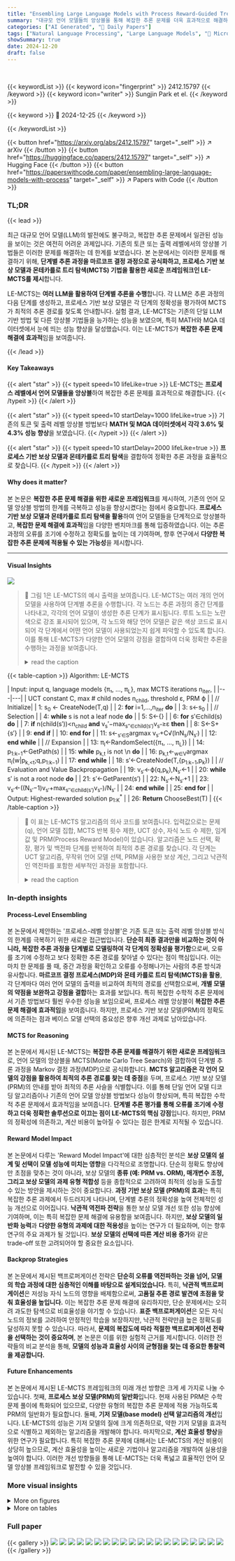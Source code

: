 ```yaml
---
title: "Ensembling Large Language Models with Process Reward-Guided Tree Search for Better Complex Reasoning"
summary: "대규모 언어 모델들의 앙상블을 통해 복잡한 추론 문제를 더욱 효과적으로 해결하는 새로운 프레임워크, LE-MCTS를 제안합니다!"
categories: ["AI Generated", "🤗 Daily Papers"]
tags: ["Natural Language Processing", "Large Language Models", "🏢 Microsoft Research",]
showSummary: true
date: 2024-12-20
draft: false
---
```


<br>

{{< keywordList >}}
{{< keyword icon="fingerprint" >}} 2412.15797 {{< /keyword >}}
{{< keyword icon="writer" >}} Sungjin Park et el. {{< /keyword >}}
 
{{< keyword >}} 🤗 2024-12-25 {{< /keyword >}}
 
{{< /keywordList >}}

{{< button href="https://arxiv.org/abs/2412.15797" target="_self" >}}
↗ arXiv
{{< /button >}}
{{< button href="https://huggingface.co/papers/2412.15797" target="_self" >}}
↗ Hugging Face
{{< /button >}}
{{< button href="https://paperswithcode.com/paper/ensembling-large-language-models-with-process" target="_self" >}}
↗ Papers with Code
{{< /button >}}




### TL;DR


{{< lead >}}

최근 대규모 언어 모델(LLM)의 발전에도 불구하고, 복잡한 추론 문제에서 일관된 성능을 보이는 것은 여전히 어려운 과제입니다. 기존의 토큰 또는 출력 레벨에서의 앙상블 기법들은 이러한 문제를 해결하는 데 한계를 보였습니다.  본 논문에서는 이러한 문제를 해결하기 위해, **단계별 추론 과정을 마르코프 결정 과정으로 공식화하고, 프로세스 기반 보상 모델과 몬테카를로 트리 탐색(MCTS) 기법을 활용한 새로운 프레임워크인 LE-MCTS를 제시**합니다.



LE-MCTS는 **여러 LLM을 활용하여 단계별 추론을 수행**합니다. 각 LLM은 추론 과정의 다음 단계를 생성하고, 프로세스 기반 보상 모델은 각 단계의 정확성을 평가하여 MCTS가 최적의 추론 경로를 찾도록 안내합니다.  실험 결과, LE-MCTS는 기존의 단일 LLM 기반 방법 및 다른 앙상블 기법들을 능가하는 성능을 보였으며, 특히 MATH와 MQA 데이터셋에서 눈에 띄는 성능 향상을 달성했습니다. 이는 LE-MCTS가 **복잡한 추론 문제 해결에 효과적**임을 보여줍니다.

{{< /lead >}}


#### Key Takeaways

{{< alert "star" >}}
{{< typeit speed=10 lifeLike=true >}} LE-MCTS는 **프로세스 레벨에서 언어 모델들을 앙상블**하여 복잡한 추론 문제를 효과적으로 해결합니다. {{< /typeit >}}
{{< /alert >}}

{{< alert "star" >}}
{{< typeit speed=10 startDelay=1000 lifeLike=true >}} 기존의 토큰 및 출력 레벨 앙상블 방법보다 **MATH 및 MQA 데이터셋에서 각각 3.6% 및 4.3% 성능 향상**을 보였습니다. {{< /typeit >}}
{{< /alert >}}

{{< alert "star" >}}
{{< typeit speed=10 startDelay=2000 lifeLike=true >}} **프로세스 기반 보상 모델과 몬테카를로 트리 탐색**을 결합하여 정확한 추론 과정을 효율적으로 찾습니다. {{< /typeit >}}
{{< /alert >}}

#### Why does it matter?
본 논문은 **복잡한 추론 문제 해결을 위한 새로운 프레임워크**를 제시하여, 기존의 언어 모델 앙상블 방법의 한계를 극복하고 성능을 향상시켰다는 점에서 중요합니다. **프로세스 기반 보상 모델과 몬테카를로 트리 탐색을 활용**하여 언어 모델들을 단계적으로 앙상블하고, **복잡한 문제 해결에 효과적**임을 다양한 벤치마크를 통해 입증하였습니다. 이는 추론 과정의 오류를 조기에 수정하고 정확도를 높이는 데 기여하며, 향후 연구에서 **다양한 복잡한 추론 문제에 적용될 수 있는 가능성**을 제시합니다.

------
#### Visual Insights



![](https://arxiv.org/html/2412.15797/extracted/6085249/figure/01example.png)

> 🔼 그림 1은 LE-MCTS의 예시 출력을 보여줍니다. LE-MCTS는 여러 개의 언어 모델을 사용하여 단계별 추론을 수행합니다.  각 노드는 추론 과정의 중간 단계를 나타내고, 각각의 언어 모델이 생성한 추론 단계가 표시됩니다. 루트 노드는 노란색으로 강조 표시되어 있으며, 각 노드와 해당 언어 모델은 같은 색상 코드로 표시되어 각 단계에서 어떤 언어 모델이 사용되었는지 쉽게 파악할 수 있도록 합니다.  이를 통해 LE-MCTS가 다양한 언어 모델의 강점을 결합하여 더욱 정확한 추론을 수행하는 과정을 보여줍니다.
> <details>
> <summary>read the caption</summary>
> Figure 1: Example output of LE-MCTS. The reasoning steps in the LE-MCTS output can be generated by different LLMs. We highlight the root node in yellow and apply the same color coding to the corresponding nodes and the language model.
> </details>





{{< table-caption >}}
Algorithm: LE-MCTS

| Input: input q, language models {π₁, …, π<sub>L</sub>}, max MCTS iterations n<sub>iter</sub>, | 
|---|---| 
| UCT constant C, max # child nodes n<sub>child</sub>, threshold ε, PRM ϕ | 
| // Initialize| 
| 1: s<sub>0</sub> ← CreateNode(T,q) | 
| 2: **for** i=1,...,n<sub>iter</sub> **do** | 
| 3:  s←s<sub>0</sub> | 
| // Selection | 
| 4: **while** s is not a leaf node **do** | 
| 5:  S←{} | 
| 6: **for** s′∈child(s) **do** | 
| 7:  **if** n(child(s′))&lt;n<sub>child</sub> **and** v<sub>s</sub>′−max<sub>s′′∈child(s′)</sub>v<sub>s′′</sub>≥ε **then** | 
| 8:  S←S+{s′} | 
| 9: **end if** | 
| 10: **end for** | 
| 11: s←<sub>s′∈S</sub>argmax v<sub>s′</sub>+C√(lnN<sub>s</sub>/N<sub>s′</sub>) | 
| 12: **end while** | 
| // Expansion | 
| 13: π<sub>l</sub>←RandomSelect({π₁, ..., π<sub>L</sub>}) | 
| 14: p<sub>1:k−1</sub>←GetPath(s) | 
| 15: **while** p<sub>k,t</sub> is not \n **do** | 
| 16: p<sub>k,t</sub>←<sub>w∈V</sub>argmax π<sub>l</sub>(w|p<sub>k,&lt;t</sub>;q,p<sub>1:k−1</sub>) | 
| 17: **end while** | 
| 18: s′←CreateNode(T,{p<sub>1:k−1</sub>,p<sub>k</sub>}) | 
| // Evaluation and Value Backpropagation | 
| 19: v<sub>s′</sub>←ϕ(q,p<sub>k</sub>),N<sub>s′</sub>←1 | 
| 20: **while** s′ is not a root node **do** | 
| 21: s′←GetParent(s′) | 
| 22: N<sub>s′</sub>←N<sub>s′</sub>+1 | 
| 23: v<sub>s′</sub>←((N<sub>s′</sub>−1)v<sub>s′</sub>+max<sub>s′′∈child(s′)</sub>v<sub>s′′</sub>)/N<sub>s′</sub> | 
| 24: **end while** | 
| 25: **end for** | 
| Output: Highest-rewarded solution p<sub>1:K</sub><sup>*</sup> | 
| 26: **Return** ChooseBest(T) | {{< /table-caption >}}

> 🔼 이 표는 LE-MCTS 알고리즘의 의사 코드를 보여줍니다. 입력값으로는 문제(q), 언어 모델 집합, MCTS 반복 횟수 제한, UCT 상수, 자식 노드 수 제한, 임계값 및 PRM(Process Reward Model)이 있습니다.  알고리즘은 노드 선택, 확장, 평가 및 백전파 단계를 반복하여 최적의 추론 경로를 찾습니다. 각 단계는 UCT 알고리즘, 무작위 언어 모델 선택, PRM을 사용한 보상 계산, 그리고 낙관적인 역전파를 포함한 세부적인 과정을 포함합니다.
> <details>
> <summary>read the caption</summary>
> Table 1: Pseudocode for LE-MCTS.
> </details>





### In-depth insights


#### Process-Level Ensembling
본 논문에서 제안하는 '프로세스-레벨 앙상블'은 기존 토큰 또는 출력 레벨 앙상블 방식의 한계를 극복하기 위한 새로운 접근법입니다. **단순히 최종 결과만을 비교하는 것이 아니라, 복잡한 추론 과정을 단계별로 모델링하여 각 단계의 정확성을 평가함**으로써, 오류를 조기에 수정하고 보다 정확한 추론 경로를 찾아낼 수 있다는 점이 핵심입니다. 이는 마치 한 문제를 풀 때, 중간 과정을 확인하고 오류를 수정해나가는 사람의 추론 방식과 유사합니다.  **마르코프 결정 프로세스(MDP)와 몬테 카를로 트리 탐색(MCTS)을 활용**, 각 단계마다 여러 언어 모델의 출력을 비교하여 최적의 경로를 선택함으로써, **개별 모델의 약점을 보완하고 강점을 결합**하는 효과를 보입니다.  특히 복잡한 수학적 추론 문제에서 기존 방법보다 훨씬 우수한 성능을 보임으로써, 프로세스 레벨 앙상블이 **복잡한 추론 문제 해결에 효과적임**을 보여줍니다.  하지만, 프로세스 기반 보상 모델(PRM)의 정확도에 의존하는 점과 베이스 모델 선택의 중요성은 향후 개선 과제로 남아있습니다.

#### MCTS for Reasoning
본 논문에서 제시된 LE-MCTS는 **복잡한 추론 문제를 해결하기 위한 새로운 프레임워크**로, 언어 모델의 앙상블을 MCTS(Monte Carlo Tree Search)와 결합하여 단계별 추론 과정을 Markov 결정 과정(MDP)으로 공식화합니다.  **MCTS 알고리즘은 각 언어 모델의 강점을 활용하여 최적의 추론 경로를 찾는 데 중점**을 두며, 프로세스 기반 보상 모델(PRM)의 안내를 받아 최적의 추론 사슬을 식별합니다. 이를 통해 단일 언어 모델 디코딩 알고리즘이나 기존의 언어 모델 앙상블 방법보다 성능이 향상되며, 특히 복잡한 수학적 추론 문제에서 효과적임을 보여줍니다.  **단계별 추론 평가를 통해 오류를 조기에 수정하고 더욱 정확한 솔루션으로 이끄는 점이 LE-MCTS의 핵심 강점**입니다.  하지만, PRM의 정확성에 의존하고, 계산 비용이 높아질 수 있다는 점은 한계로 지적될 수 있습니다.

#### Reward Model Impact
본 논문에서 다루는 'Reward Model Impact'에 대한 심층적인 분석은 **보상 모델의 설계 및 선택이 모델 성능에 미치는 영향**을 다각적으로 조명합니다.  단순히 정확도 향상에만 초점을 맞추는 것이 아니라, 보상 모델의 **종류 (예: PRM vs. ORM), 매개변수 조정, 그리고 보상 모델의 과제 유형 적합성** 등을 종합적으로 고려하여 최적의 성능을 도출할 수 있는 방안을 제시하는 것이 중요합니다.  **과정 기반 보상 모델 (PRM)의 효과**는 특히 복잡한 추론 과제에서 두드러지게 나타나며, 단계별 추론의 정확성을 높여 전체적인 성능 개선으로 이어집니다.  **낙관적 역전파 전략**을 통한 보상 모델 개선 또한 성능 향상에 기여하며, 이는 특히 복잡한 문제 해결에 유용함을 보여줍니다.  하지만, **보상 모델의 일반화 능력**과 **다양한 유형의 과제에 대한 적용성**을 높이는 연구가 더 필요하며, 이는 향후 연구의 주요 과제가 될 것입니다.  **보상 모델의 선택에 따른 계산 비용 증가**와 같은 trade-off 또한 고려되어야 할 중요한 요소입니다.

#### Backprop Strategies
본 논문에서 제시된 백프로퍼게이션 전략은 **단순히 오류를 역전파하는 것을 넘어,  모델의 학습 과정에 대한 심층적인 이해를 바탕으로 설계되었습니다.**  특히, **낙관적 백프로퍼게이션**은 저성능 자식 노드의 영향을 배제함으로써, **고품질 추론 경로 발견에 초점을 맞춰 효율성을 높입니다.**  이는 복잡한 추론 문제 해결에 유리하지만, 단순 문제에서는 오히려 과도한 탐색으로 비효율성을 야기할 수 있습니다.  **표준 백프로퍼게이션**은 모든 자식 노드의 정보를 고려하여 안정적인 학습을 보장하지만, 낙관적 전략만큼 높은 정확도를 달성하지 못할 수 있습니다.  따라서, **문제의 복잡도에 따라 적절한 백프로퍼게이션 전략을 선택하는 것이 중요하며**,  본 논문은 이를 위한 실험적 근거를 제시합니다.  이러한 전략들의 비교 분석을 통해, **모델의 성능과 효율성 사이의 균형점을 찾는 데 중요한 통찰력을 제공합니다.**

#### Future Enhancements
본 논문에서 제시된 LE-MCTS 프레임워크의 미래 개선 방향은 크게 세 가지로 나눌 수 있습니다. 첫째, **프로세스 보상 모델(PRM)의 일반화**입니다. 현재 사용된 PRM은 수학 문제 풀이에 특화되어 있으므로, 다양한 유형의 복잡한 추론 문제에 적용 가능하도록 PRM의 일반화가 필요합니다. 둘째, **기저 모델(base model) 선택 알고리즘의 개선**입니다.  LE-MCTS의 성능은 기저 모델의 질에 크게 의존하므로, 약한 기저 모델을 효과적으로 식별하고 제외하는 알고리즘을 개발해야 합니다. 마지막으로, **계산 효율성 향상**을 위한 연구가 필요합니다. 특히 복잡한 추론 문제에 대해서는 LE-MCTS의 계산 비용이 상당히 높으므로, 계산 효율성을 높이는 새로운 기법이나 알고리즘을 개발하여 실용성을 높여야 합니다.  이러한 개선 방향들을 통해 LE-MCTS는 더욱 폭넓고 효율적인 언어 모델 앙상블 프레임워크로 발전할 수 있을 것입니다.


### More visual insights

<details>
<summary>More on figures
</summary>


![](https://arxiv.org/html/2412.15797/extracted/6085249/figure/02architecture.png)

> 🔼 그림 2는 LE-MCTS의 단일 반복 과정을 보여줍니다. 세 개의 대규모 언어 모델(LLM) 앙상블을 예시로 사용하여,  루트 노드에서 시작하여 각 노드에서 자식 노드를 선택하고, 확장하고, 평가하며, 값을 역전파하는 과정을 시각적으로 나타냅니다.  트리의 탐색은 최대 반복 횟수(niter)에 도달하거나, 트리에 더 이상 확장할 수 있는 노드가 없을 때까지 반복됩니다. 각 단계(선택, 확장, 평가, 역전파)는 색상 코드로 구분되어 이해도를 높였습니다.
> <details>
> <summary>read the caption</summary>
> Figure 2:  Single iteration of LE-MCTS. This example illustrates an ensemble of three LLMs. The iteration is repeated until the maximum number of iterations, ni⁢t⁢e⁢rsubscript𝑛𝑖𝑡𝑒𝑟n_{iter}italic_n start_POSTSUBSCRIPT italic_i italic_t italic_e italic_r end_POSTSUBSCRIPT, is reached or no further nodes in the tree can be expanded.
> </details>



![](https://arxiv.org/html/2412.15797/extracted/6085249/figure/03ablation.png)

> 🔼 그림 3은 LE-MCTS 알고리즘에서 사용되는 두 가지 다른 값 역전파 전략(표준 및 낙관적)의 성능을 비교 분석한 결과를 보여줍니다. 각 전략에 따른 다섯 가지 수학 추론 벤치마크(GSM8K, MATH, SVAMP, ASDiv, MQA)에 대한 정확도를 비교하여, 낙관적 역전파 전략이 모든 데이터셋에서 일관되게 성능 향상을 가져온다는 것을 보여줍니다. 이는 낙관적 역전파 전략이 트리 내에서 높은 값을 가진 노드에 집중함으로써 효율적인 탐색을 가능하게 하기 때문입니다.
> <details>
> <summary>read the caption</summary>
> Figure 3: Ablation study on value backpropagation strategies.
> </details>



![](https://arxiv.org/html/2412.15797/extracted/6085249/figure/c0prgbaselines.png)

> 🔼 그림 4는 N=3, 빔 크기가 1일 때 프로세스 보상 기반 디코딩 알고리즘을 보여줍니다.  세 개의 언어 모델(LLM1, LLM2, LLM3)이 각각 독립적으로 추론 단계를 생성하고, 생성된 각 단계는 프로세스 보상 모델(PRM)에 의해 평가됩니다.  각 모델은 최고 보상을 가진 단계를 선택하고, 그 단계에 따라 다음 단계를 생성하는 과정을 반복합니다.  Best-of-N (BoN)과 Beam Search(BS) 알고리즘은 단일 LLM에 대한 보상 기반 디코딩 방식을 보여주는 반면, Best-of-Ensemble (BoE)과 Ensemble Beam Search (EBS)는 다수의 LLM을 사용하여 보다 광범위한 검색 공간을 활용하는 방식을 보여줍니다.
> <details>
> <summary>read the caption</summary>
> Figure 4: An illustration of process reward-guided decoding algorithms with N=3𝑁3N=3italic_N = 3 and a beam size of 1.
> </details>



![](https://arxiv.org/html/2412.15797/extracted/6085249/figure/a0syn_gsm8k.png)

> 🔼 그림 5는 GSM8K 데이터셋과 유사한 난이도, 필요한 기술 및 스타일을 가진 16개의 합성 수학 문제 생성을 위한 프롬프트를 보여줍니다.  프롬프트는 각 문제에 대한 단계별 솔루션과 최종 답변을 생성하도록 지시합니다. 이를 통해 본 논문에서 제안하는 LE-MCTS 모델의 성능을 평가하기 위한 합성 데이터셋을 생성하는 과정을 보여줍니다.  합성 문제들은 GSM8K와 같은 유형의 문제를 다루도록 설계되었으며, 모델의 일반화 능력을 평가하는 데 사용됩니다.
> <details>
> <summary>read the caption</summary>
> Figure 5: A prompt for generating 16 synthetic examples analogous to those in GSM8K.
> </details>



![](https://arxiv.org/html/2412.15797/extracted/6085249/figure/a1syn_math500.png)

> 🔼 이 그림은 논문의 MATH 데이터셋과 유사한 16개의 합성 수학 문제 생성을 위한 프롬프트를 보여줍니다.  프롬프트는 문제의 난이도, 필요한 기술, 스타일 등이 MATH 데이터셋과 일치하도록 16개의 새로운 문제를 생성하도록 지시합니다.  각 생성된 문제에 대해 단계별 솔루션과 최종 답변을 제공하고, 문제의 주제와 난이도 레벨을 지정하도록 요구합니다.  이는 모델이 실제 MATH 데이터셋 문제와 유사한 문제를 생성하고 해결할 수 있는지 평가하기 위한 것입니다.  즉,  MATH 데이터셋과 유사한 문제를 생성하는 방법을 보여주는 예시 프롬프트입니다.
> <details>
> <summary>read the caption</summary>
> Figure 6: A prompt for generating 16 synthetic examples analogous to those in MATH.
> </details>



![](https://arxiv.org/html/2412.15797/extracted/6085249/figure/a2syn_svamp.png)

> 🔼 그림 7은 논문의 SVAMP 데이터셋과 유사한 난이도, 요구되는 기술, 스타일을 가진 16개의 합성 수학 문제 생성을 위한 프롬프트를 보여줍니다.  프롬프트는 각 생성된 문제에 대한 단계별 솔루션과 최종 답변을 생성하고,  'Answer', 'Question', 'Equation', 'Body', 'Type', 'ID', 'idx' 필드를 포함하는 특정 형식으로 출력하도록 지시합니다. Body는 문제의 본문이고, Question은 실제 질문이며, Type은 덧셈, 뺄셈 등 문제 유형을 나타냅니다.  이 프롬프트는 모델이 SVAMP 데이터셋의 특징을 잘 반영하여 합성 문제를 생성하도록 유도합니다.
> <details>
> <summary>read the caption</summary>
> Figure 7: A prompt for generating 16 synthetic examples analogous to those in SVAMP.
> </details>



![](https://arxiv.org/html/2412.15797/extracted/6085249/figure/a3syn_asdiv.png)

> 🔼 그림 8은 논문의 실험에서 사용된 ASDiv 데이터셋과 유사한 난이도, 요구되는 기술, 스타일을 가진 합성 수학 문제 16개를 생성하기 위한 프롬프트를 보여줍니다.  프롬프트는 모델이 각 문제에 대한 단계별 풀이와 최종 답변을 생성하고, 문제 유형, 난이도 등의 추가 정보를 포함한 특정 형식으로 출력하도록 지시합니다. 이는 ASDiv 데이터셋의 특징을 반영하여 모델의 일반화 성능을 평가하기 위한 것입니다.  ASDiv 데이터셋과 유사한 문제들을 생성하는 과정을 보여줌으로써, 모델이 실제 데이터셋과 비슷한 유형의 문제에 대해 얼마나 잘 일반화하는지 확인하는 데 도움이 됩니다.
> <details>
> <summary>read the caption</summary>
> Figure 8: A prompt for generating 16 synthetic examples analogous to those in ASDiv.
> </details>



![](https://arxiv.org/html/2412.15797/extracted/6085249/figure/a4syn_mathqa.png)

> 🔼 그림 9는 논문의 실험을 위해 MQA 데이터셋과 유사한 16개의 합성 수학 문제 생성을 위한 프롬프트를 보여줍니다.  프롬프트는 MQA 데이터셋의 문제 유형, 난이도, 그리고 스타일을 반영하여 합성 문제를 생성하도록 지시하고 있습니다.  생성된 합성 문제들은  LE-MCTS 모델의 성능 평가에 사용됩니다.  즉, MQA 데이터셋과 유사한 특징을 가진 새로운 데이터를 생성하여 모델의 일반화 능력을 평가하는 데 활용하기 위함입니다.
> <details>
> <summary>read the caption</summary>
> Figure 9: A prompt for generating 16 synthetic examples analogous to those in MQA.
> </details>



![](https://arxiv.org/html/2412.15797/extracted/6085249/figure/b0gsm8k_r_dist.png)

> 🔼 그림 10은 GSM8K 데이터셋에서 각 문제에 대한 leaf 노드의 평균 보상 분포를 나타냅니다.  두 가지 다른 역전파 전략 (표준 및 낙관적)에 따른 분포를 비교하여 보여줍니다.  x축은 평균 보상 값을 나타내고, y축은 각 보상 값에 해당하는 leaf 노드의 비율을 나타냅니다. 이를 통해 각 역전파 방법이 leaf 노드의 보상 분포에 미치는 영향을 시각적으로 확인할 수 있습니다.  낙관적 역전파가 더 높은 보상을 가진 leaf 노드의 비율을 높이는 경향을 보여줍니다.
> <details>
> <summary>read the caption</summary>
> Figure 10: The distribution of the average reward for leaf nodes per example in GSM8K.
> </details>



![](https://arxiv.org/html/2412.15797/extracted/6085249/figure/b1math_r_dist.png)

> 🔼 그림 11은 MATH 데이터셋에서 각 문제에 대한 리프 노드의 평균 보상 분포를 보여줍니다.  두 가지 다른 백프로퍼게이션 전략(표준 및 낙관적)에 따른 분포를 비교하여 보여줍니다.  x축은 평균 보상을 나타내고, y축은 각 보상 값에 해당하는 리프 노드의 비율을 나타냅니다.  이 그림을 통해 낙관적 백프로퍼게이션이 표준 백프로퍼게이션보다 더 높은 평균 보상을 가진 리프 노드를 생성하는 것을 확인할 수 있습니다. 이는 낙관적 백프로퍼게이션 전략이 더 정확한 추론 경로를 찾는 데 효과적임을 시사합니다.
> <details>
> <summary>read the caption</summary>
> Figure 11: The distribution of the average reward for leaf nodes per example in MATH.
> </details>



![](https://arxiv.org/html/2412.15797/extracted/6085249/figure/b2svamp_r_dist.png)

> 🔼 그림 12는 SVAMP 데이터셋에서 각 문제에 대한 리프 노드의 평균 보상 분포를 보여줍니다.  두 가지 다른 역전파 전략(표준 및 낙관적)에 따른 결과를 비교하여 보여줍니다.  x축은 평균 보상을, y축은 밀도를 나타내며, 두 전략의 분포 차이를 통해 낙관적 역전파가 보상이 높은 경로를 효과적으로 찾는 데 도움이 됨을 시각적으로 보여줍니다.  즉, 더 나은 성능을 위해서는 보상이 높은 리프 노드를 발견하는 것이 중요하며, 낙관적 역전파 전략을 통해 이를 달성할 수 있습니다.
> <details>
> <summary>read the caption</summary>
> Figure 12: The distribution of the average reward for leaf nodes per example in SVAMP.
> </details>



![](https://arxiv.org/html/2412.15797/extracted/6085249/figure/b3asdiv_r_dist.png)

> 🔼 그림 13은 ASDiv 데이터셋의 각 문제에 대한 리프 노드의 평균 보상 분포를 보여줍니다.  두 가지 다른 역전파 전략(표준 및 낙관적)에 따른 분포를 비교하여, 낙관적 역전파가 더 높은 평균 보상을 가진 리프 노드를 발견하는 데 효과적임을 보여줍니다.  x축은 평균 보상을, y축은 밀도를 나타냅니다.  각 곡선은 특정 역전파 전략 하에서 리프 노드의 평균 보상 분포를 나타내며, 수직선은 각 분포의 평균을 나타냅니다.
> <details>
> <summary>read the caption</summary>
> Figure 13: The distribution of the average reward for leaf nodes per example in ASDiv.
> </details>



![](https://arxiv.org/html/2412.15797/extracted/6085249/figure/b4mqa_r_dist.png)

> 🔼 그림 14는 MQA 데이터셋에서 각 문제에 대한 리프 노드의 평균 보상 분포를 보여줍니다.  두 가지 다른 백프로퍼게이션 전략(표준 및 낙관적)에 따른 분포를 비교하여 보여주는 KDE 플롯이 포함되어 있습니다.  낙관적 백프로퍼게이션이 평균 보상을 높이는 경향이 있음을 보여줍니다. 이는 낙관적 백프로퍼게이션이 더 높은 보상을 가진 경로를 우선적으로 탐색하기 때문입니다.
> <details>
> <summary>read the caption</summary>
> Figure 14: The distribution of the average reward for leaf nodes per example in MQA.
> </details>



![](https://arxiv.org/html/2412.15797/extracted/6085249/figure/c0gsm8k_d_dist.png)

> 🔼 그림 15는 GSM8K 데이터셋에 대한 LE-MCTS 알고리즘의 평균 리프 노드 깊이 분포를 보여줍니다.  x축은 리프 노드의 깊이를, y축은 각 깊이에 해당하는 리프 노드의 비율을 나타냅니다.  세 개의 곡선은 각각 UCT 상수 C 값이 0.5, 1.0, 1.414일 때의 분포를 보여줍니다.  이 그래프는 C 값이 감소함에 따라 리프 노드의 평균 깊이가 증가하는 것을 보여주는데, 이는 C 값이 작을수록 LE-MCTS가 더 깊이 있는 추론 경로를 탐색한다는 것을 의미합니다.  즉, 문제의 복잡성이 높아질수록 더 깊은 탐색이 필요하다는 것을 시각적으로 보여주는 그림입니다.
> <details>
> <summary>read the caption</summary>
> Figure 15: The distribution of the average depth of leaf nodes per example in GSM8K.
> </details>



![](https://arxiv.org/html/2412.15797/extracted/6085249/figure/c1math_oai_d_dist.png)

> 🔼 그림 16은 MATH 데이터셋의 각 문제에 대한 leaf 노드의 평균 depth 분포를 보여줍니다.  세 가지 다른 UCT 상수 C 값 (0.5, 1.0, 1.414)에 따른 분포를 비교하여, C 값이 감소함에 따라(탐험을 더 강조함에 따라) leaf 노드의 평균 depth가 증가하는 경향을 보여줍니다. 이는 LE-MCTS가 더 복잡한 문제에 대해 더 깊이 있는 추론 경로를 탐색함을 시사합니다.  각 곡선은 커널 밀도 추정(KDE)을 사용하여 생성되었으며, 괄호 안의 숫자는 평균 depth를 나타냅니다.  아래의 히스토그램은 각 depth 값에 대한 빈도를 보여줍니다.
> <details>
> <summary>read the caption</summary>
> Figure 16: The distribution of the average depth of leaf nodes per example in MATH.
> </details>



![](https://arxiv.org/html/2412.15797/extracted/6085249/figure/c2svamp_d_dist.png)

> 🔼 그림 17은 SVAMP 데이터셋에서 각 문제에 대한 리프 노드의 평균 깊이 분포를 보여줍니다.  세 가지 다른 UCT 상수 C 값(0.5, 1.0, 1.414)에 따른 분포를 비교하여 보여주는 그래프입니다.  x축은 리프 노드의 평균 깊이를 나타내고, y축은 각 깊이에 해당하는 문제의 비율을 나타냅니다.  이 그래프는 LE-MCTS 알고리즘의 탐색 과정에서 C값에 따라 탐색 깊이가 어떻게 달라지는지 보여줍니다.  C 값이 작을수록(탐색이 더 깊어질수록) 평균 깊이가 더 깊어지는 것을 확인할 수 있습니다.
> <details>
> <summary>read the caption</summary>
> Figure 17: The distribution of the average depth of leaf nodes per example in SVAMP.
> </details>



![](https://arxiv.org/html/2412.15797/extracted/6085249/figure/c3asdiv_d_dist.png)

> 🔼 그림 18은 ASDiv 데이터셋에서 각 문제에 대한 leaf node의 평균 깊이 분포를 보여줍니다.  x축은 leaf node의 평균 깊이를 나타내고, y축은 해당 깊이를 가진 leaf node의 비율을 나타냅니다. 세 개의 곡선은 각각 C 값이 0.5, 1.0, 1.414일 때의 분포를 보여줍니다. C 값은 UCT 알고리즘에서 탐험과 활용 간의 균형을 조절하는 상수입니다.  그림을 통해 C 값에 따른 leaf node의 평균 깊이 변화를 관찰할 수 있으며, 이는 LE-MCTS 알고리즘의 탐색 전략과 성능에 대한 분석에 유용한 정보를 제공합니다.
> <details>
> <summary>read the caption</summary>
> Figure 18: The distribution of the average depth of leaf nodes per example in ASDiv.
> </details>



![](https://arxiv.org/html/2412.15797/extracted/6085249/figure/c4mqa_d_dist.png)

> 🔼 그림 19는 MQA 데이터셋에서 각 문제에 대한 평균 leaf 노드의 깊이 분포를 보여줍니다.  세 개의 다른 UCT 상수 C 값 (0.5, 1.0, 1.414)에 따른 분포를 비교하여 보여주는 히스토그램과 밀도 추정 그래프가 포함되어 있습니다. 이 그래프는 C 값이 감소함에 따라 (탐험을 더 강조함에 따라) leaf 노드의 평균 깊이가 증가함을 보여줍니다. 이는 더 복잡한 추론 문제를 해결하기 위해 더 깊이 있는 추론 경로를 탐색하는 LE-MCTS의 동작을 시각적으로 보여줍니다.
> <details>
> <summary>read the caption</summary>
> Figure 19: The distribution of the average depth of leaf nodes per example in MQA.
> </details>



</details>




<details>
<summary>More on tables
</summary>


{{< table-caption >}}
| Category | Base LLM | Method | GSM8K | MATH | SVAMP | ASDiv | MQA | Average |
|---|---|---|---|---|---|---|---|---|
| Single LLM | LLaMA-3 | Greedy | 69.4 | 12.0 | 81.2 | 77.9 | 21.4 | 52.4 |
|  |  | SC | 69.3 | 11.8 | 79.5 | 76.4 | 18.9 | 51.2 |
|  |  | BS | 74.2 | 19.0 | 81.0 | 79.8 | 21.7 | 55.1 |
|  |  | BoN | 74.6 | 13.4 | 83.3 | 77.7 | 16.6 | 53.1 |
|  | Gemma-2 | Greedy | 80.9 | 40.4 | 69.2 | 65.6 | 27.9 | 56.8 |
|  |  | SC | 80.6 | 39.4 | 68.1 | 66.2 | 27.0 | 56.3 |
|  |  | BS | 81.4 | 40.8 | 67.3 | 67.2 | 28.6 | 57.1 |
|  |  | BoN | 82.7 | 41.6 | 73.2 | 69.5 | 29.1 | 59.2 |
|  | DeepSeek-Math | Greedy | 46.6 | 28.6 | 64.0 | 70.6 | 63.8 | 54.7 |
|  |  | SC | 47.1 | 27.8 | 60.2 | 68.0 | 60.9 | 52.8 |
|  |  | BS | 52.4 | 29.0 | 60.1 | 67.5 | 66.8 | 55.2 |
|  |  | BoN | 65.9 | 35.0 | 73.0 | 83.5 | 66.1 | 64.7 |
|  | Rho-Math | Greedy | 67.6 | 29.6 | 76.6 | 77.8 | 55.8 | 61.5 |
|  |  | SC | 66.9 | 28.2 | 74.2 | 77.3 | 57.5 | 60.8 |
|  |  | BS | 69.9 | 28.8 | 77.7 | 81.1 | 58.2 | 63.1 |
|  |  | BoN | 74.8 | 34.6 | 79.8 | 82.2 | 61.6 | 66.6 |
| Ensemble | Top-3 | BoE | 80.0 | 36.0 | 84.5 | 83.8 | 65.1 | 69.9 |
|  | Top-3 | EBS | 66.7 | 41.0 | 80.8 | 78.2 | 64.0 | 66.1 |
|  | All | Blender † | 51.9 | 1.4 | 71.3 | 69.0 | 21.9 | 43.1 |
|  | Top-3 | MoA † | 42.5 | 22.2 | 44.3 | 47.4 | 60.4 | 43.4 |
|  | All | EVA † | 66.3 | 26.0 | 73.8 | 81.4 | 54.6 | 60.4 |
|  | Top-3 | Ours | 84.1 (+1.4) | 45.2 (+3.6) | 84.0 (-0.5) | 84.4 (+0.6) | 71.1 (+4.3) | 73.8 (+3.9) |{{< /table-caption >}}
> 🔼 표 2는 다섯 가지 수학 추론 벤치마크의 테스트 세트에 대한 정확도를 측정한 주요 결과를 요약한 것입니다. 오른쪽 열에는 다섯 개 데이터 세트의 성능 평균을 보고합니다. 최고 성능 모델은 굵게 표시하고 두 번째로 우수한 모델은 밑줄로 표시했습니다. †는 실험을 위해 공식 코드를 재사용했음을 나타냅니다. 이 표는 다양한 언어 모델과 방법론의 성능을 비교하여 LE-MCTS의 효과를 보여줍니다.
> <details>
> <summary>read the caption</summary>
> Table 2: Summary of main results. We measure the accuracy on the test set of five math reasoning benchmarks. We also report the average of the performances on five datasets in the rightmost column. We highlight the best model in bold and the second-best model with an underline, respectively. †: we reuse the official code for experiments.
> </details>

{{< table-caption >}}
| C | GSM8K | MATH | SVAMP | ASDiv | MQA |
|---|---|---|---|---|---| 
| 0.5 | 81.7 | **45.2** | 82.7 | 84.2 | **71.1** |
| 1.0 | 83.7 | 43.6 | **84.0** | **84.4** | 69.0 |
| 1.414 | **84.1** | 44.4 | 83.8 | 84.2 | 68.6 |{{< /table-caption >}}
> 🔼 표 3은 UCT 상수 C의 영향을 보여줍니다.  UCT(Upper Confidence Bound 1 applied to Trees) 알고리즘에서 C는 탐험(exploration)과 활용(exploitation) 간의 균형을 조절하는 상수입니다.  C 값이 높으면 알고리즘은 덜 탐험하고 더 많은 보상을 받을 가능성이 높은 노드를 선택합니다. 반대로 C 값이 낮으면 알고리즘은 더 많이 탐험하고 미지의 노드를 더 많이 방문합니다. 이 표는 다양한 C 값에 따른 다섯 가지 수학 추론 벤치마크(GSM8K, MATH, SVAMP, ASDiv, MQA)에서의 정확도를 보여주어 최적의 C 값을 선택하는 데 도움을 줍니다.  다양한 문제의 복잡성에 따라 최적의 C 값이 다르게 나타남을 보여줍니다.
> <details>
> <summary>read the caption</summary>
> Table 3: Effect of the UCT constant C𝐶Citalic_C.
> </details>

{{< table-caption >}}
| n_{iter} | GSM8K | MATH | SVAMP | ASDiv | MQA |
|---|---|---|---|---|---| 
| 10 | 79.8 | 43.8 | 82.9 | 82.4 | 65.7 |
| 25 | 81.0 | 43.4 | 82.9 | 83.5 | 65.5 |
| 50 | 81.5 | 44.4 | 82.7 | 83.2 | 68.9 |
| 100 | 82.9 | 45.2 | 83.1 | 83.5 | 68.2 |
| 200 | **84.1** | **45.2** | **84.0** | **84.4** | **71.1** |{{< /table-caption >}}
> 🔼 이 표는 논문의 실험 결과 중 MCTS 반복 횟수(niter)가 성능에 미치는 영향을 보여줍니다.  다양한 niter 값(10, 25, 50, 100, 200)에 따른 다섯 가지 수학 추론 벤치마크(GSM8K, MATH, SVAMP, ASDiv, MQA)의 정확도를 비교하여, 최적의 niter 값을 찾는 과정을 보여줍니다.  표에서 알 수 있듯이 niter 값이 증가함에 따라 성능이 향상되지만, 특정 값을 넘어서면 성능 향상이 미미해지는 것을 확인할 수 있습니다.
> <details>
> <summary>read the caption</summary>
> Table 4: Effect of the maximum number of MCTS iterations ni⁢t⁢e⁢rsubscript𝑛𝑖𝑡𝑒𝑟n_{iter}italic_n start_POSTSUBSCRIPT italic_i italic_t italic_e italic_r end_POSTSUBSCRIPT.
> </details>

{{< table-caption >}}
| Method | ASDiv VRAM (↓) | ASDiv min/ex (↓) | MATH VRAM (↓) | MATH min/ex (↓) |
|---|---|---|---|---|
| BoE | 76.7 | 17.6 | 64.8 | 71.1 |
| EBS | 79.2 | 12.3 | 71.8 | 47.2 |
| Blender | 70.4 | 22.2 | 66.5 | 59.1 |
| MoA | 67.4 | 84.4 | 79.8 | 93.7 |
| EVA | 69.9 | 92.2 | 70.3 | 480.2 |
| Ours<sub>n<sub>iter</sub>=25</sub> | 76.7 | 34.6 | 64.6 | 129.1 |
| Ours<sub>n<sub>iter</sub>=200</sub> | 77.4 | 112.2 | 71.0 | 342.2 |{{< /table-caption >}}
> 🔼 표 5는 제안된 LE-MCTS 방법의 효율성을 기존 앙상블 방법들과 비교 분석한 결과를 보여줍니다.  비교 대상은 최대 VRAM 사용량과 처리량(throughput) 두 가지 지표입니다. 처리량은 예시당 평균 처리 시간(분 단위)으로 측정되며, VRAM 사용량은 추론 과정에서 관찰된 최대 값(GB 단위)으로 측정됩니다.  두 지표 모두 값이 낮을수록 효율성이 높음을 의미합니다. 즉, 더 적은 메모리와 더 빠른 처리 시간으로 동일한 성능을 달성했는지를 보여줍니다.
> <details>
> <summary>read the caption</summary>
> Table 5: Efficiency analysis. We compare the efficiency of our method with existing ensemble approaches based on peak VRAM usage and throughput. Throughput is measured as the average time per example, reported in minutes per example (min/ex). VRAM usage is quantified as the maximum value observed during inference, expressed in gigabytes (GB). For both metrics, lower values indicate higher efficiency.
> </details>

{{< table-caption >}}
| Model | GSM8K | MATH | SVAMP | ASDiv | MQA |
|---|---|---|---|---|---| 
| Rho-Math | 81.2 | 56.2 | 87.5 | 100 | 62.5 |
| LLaMA-3 | 81.2 | 31.2 | 87.5 | 100 | 25 |
| Gemma-2 | 87.5 | 81.2 | 37.5 | 100 | 37.5 |
| DeepSeek-Math | 56.2 | 43.8 | 87.5 | 87.5 | 87.5 |{{< /table-caption >}}
> 🔼 표 6은 논문에서 제시된 다섯 가지 수학 추론 데이터셋(GSM8K, MATH, SVAMP, ASDiv, MQA) 각각에 대해 16개의 합성 예시를 사용하여 언어 모델 성능을 평가한 결과를 보여줍니다.  각 데이터셋의 특징을 반영하여 생성된 합성 예시는 실제 데이터셋의 문제 유형 및 난이도를 반영하도록 설계되었습니다. 표는 각 모델(Rho-Math, LLaMA-3, Gemma-2, DeepSeek-Math)이 각 데이터셋의 합성 예시에 대해 달성한 정확도를 보여줍니다. 또한 앙상블 기법(Top-3, All, BoE, EBS, Blender, MoA, LE-MCTS)들을 적용한 결과도 함께 제시하여 단일 모델과 앙상블 기법의 성능 차이를 비교 분석하고 있습니다. 이를 통해 다양한 모델과 앙상블 전략의 효과를 수학적 추론 문제 해결 능력 측면에서 평가할 수 있습니다.
> <details>
> <summary>read the caption</summary>
> Table 6: Performance on 16 synthetic examples.
> </details>

{{< table-caption >}}
| Method | Base Model | GSM8K | MATH | SVAMP | ASDiv | MQA |
|---|---|---|---|---|---|---|
| EBS | Top-3 | 66.7 | 41.0 | 80.8 | 78.2 | 64.0 |
|  | All | 54.6 | 41.8 | 78.8 | 78.2 | 61.3 |
| BoE | Top-3 | 80.0 | 36.0 | 84.5 | 83.8 | 65.1 |
|  | All | 79.4 | 29.0 | 85.1 | 83.8 | 51.2 |
| MoA | Top-3 | 42.5 | 22.2 | 44.3 | 47.4 | 60.4 |
|  | All | 43.3 | 10.4 | 48.4 | 47.4 | 61.2 |
| Blender | Top-3 | 49.9 | 1.4 | 69.0 | 69.0 | 21.9 |
|  | All | 51.9 | 1.4 | 71.3 | 69.0 | 21.9 |
| LE-MCTS | Top-3 | 84.1 | 45.2 | 84.0 | 84.4 | 71.1 |
|  | All | 84.2 | 40.0 | 79.7 | 84.4 | 67.5 |{{< /table-caption >}}
> 🔼 표 7은 두 가지 기본 모델 구성(Top-3 및 All)을 사용한 언어 모델 앙상블 방법에 대한 전체 실험 결과를 보여줍니다. Top-3 구성은 각 데이터셋에 대해 성능이 가장 좋은 세 가지 언어 모델을 사용하고, All 구성은 모든 네 가지 기본 언어 모델을 사용합니다. 이 표는 다양한 앙상블 방법들의 GSM8K, MATH, SVAMP, ASDiv 및 MQA 데이터셋에 대한 정확도를 비교하여 각 방법의 강점과 약점을 보여줍니다.  특히, 다양한 데이터셋에 대한 평균 정확도를 통해 각 방법의 전반적인 성능을 비교할 수 있습니다.
> <details>
> <summary>read the caption</summary>
> Table 7: Full experimental results of language model ensemble approaches with two base model configurations: Top-3 and All.
> </details>

{{< table-caption >}}
| Question: Josh decides to try flipping a house. He buys a house for $80,000 and then puts in $50,000 in repairs. This increased the value of the house by 150%. How much profit did he make?| LE-MCTS, Correct answer (reward: 0.932)| LLaMA-3: Let’s break it down step by step!| Gemma-2: 1. **Calculate the total investment:** Josh spent $80,000 (house) + $50,000 (repairs) = $130,000| Gemma-2: 2. **Calculate the increase in value:** A 150% increase means the house’s value went up by 1.5 times its original price. So, the increase is $80,000 * 1.5 = $120,000| Gemma-2: 3. **Calculate the new value:** The house is now worth $80,000 (original) + $120,000 (increase) = $200,000| Rho-Math: 4. **Calculate the profit:** The profit is the difference between the new value and the total investment. So, $200,000 - $130,000 = $70,000| LLaMA-3: 5. **Answer:** Josh made a profit of $70,000.| LE-MCTS, Wrong answer (reward: 0.755)| Gemma-2: Here’s how to solve the house flipping problem:| Gemma-2: **1. Calculate the total investment:**| Gemma-2: * Josh spent $80,000 on the house + $50,000 on repairs = $130,000 total investment.| LLaMA-3: **2. Calculate the increased value of the house:**| Rho-Math: * 150% of $130,000 = 1.5 * 130,000 = 195,000. So the house is now worth 195,000.| Gemma-2: **3. Calculate the profit:**| Gemma-2: * The house is now worth $195,000 - $130,000 (investment) = $65,000 profit.| LLaMA-3: The answer is $65,000.| BoE, Wrong answer (reward: highest among candidates)| The original value of the house was $80,000. He put in an additional $50,000 in repairs. This increased the value of the house by 150%. So the new value of the house is $80,000 + 150% of $80,000 + $50,000. This is $80,000 + 1.5 * $80,000 + $50,000. This is $80,000 + $120,000 + $50,000. This is $250,000. So he made a profit of $250,000 - $130,000 = $120,000.{{< /table-caption >}}
> 🔼 표 8은 GSM8K 데이터셋의 한 예시 문제에 대해 LE-MCTS와 BoE 모델이 생성한 답변을 보여줍니다.  LE-MCTS는 여러가지 언어 모델을 사용하여 단계별 추론을 수행하고, 보상 모델의 안내를 받아 가장 정확한 추론 경로를 찾습니다.  반면 BoE는 여러 모델의 출력 중 가장 높은 보상을 받은 하나의 출력을 선택합니다. 표에서는 LE-MCTS가 정답을 생성한 과정과 중간에 오류를 낸 과정을 보여주고, BoE가 잘못된 답을 생성한 과정을 비교하여 LE-MCTS의 강점을 보여줍니다. 빨간색으로 표시된 부분은 각 모델이 처음으로 오류를 범한 부분입니다.
> <details>
> <summary>read the caption</summary>
> Table 8: An example of the outputs generated by LE-MCTS and BoE to solve a test case in GSM8K. We highlight the first error made by the model in red.
> </details>

</details>




### Full paper

{{< gallery >}}
<img src="paper_images/1.png" class="grid-w50 md:grid-w33 xl:grid-w25" />
<img src="paper_images/2.png" class="grid-w50 md:grid-w33 xl:grid-w25" />
<img src="paper_images/3.png" class="grid-w50 md:grid-w33 xl:grid-w25" />
<img src="paper_images/4.png" class="grid-w50 md:grid-w33 xl:grid-w25" />
<img src="paper_images/5.png" class="grid-w50 md:grid-w33 xl:grid-w25" />
<img src="paper_images/6.png" class="grid-w50 md:grid-w33 xl:grid-w25" />
<img src="paper_images/7.png" class="grid-w50 md:grid-w33 xl:grid-w25" />
<img src="paper_images/8.png" class="grid-w50 md:grid-w33 xl:grid-w25" />
<img src="paper_images/9.png" class="grid-w50 md:grid-w33 xl:grid-w25" />
<img src="paper_images/10.png" class="grid-w50 md:grid-w33 xl:grid-w25" />
<img src="paper_images/11.png" class="grid-w50 md:grid-w33 xl:grid-w25" />
<img src="paper_images/12.png" class="grid-w50 md:grid-w33 xl:grid-w25" />
<img src="paper_images/13.png" class="grid-w50 md:grid-w33 xl:grid-w25" />
<img src="paper_images/14.png" class="grid-w50 md:grid-w33 xl:grid-w25" />
<img src="paper_images/15.png" class="grid-w50 md:grid-w33 xl:grid-w25" />
<img src="paper_images/16.png" class="grid-w50 md:grid-w33 xl:grid-w25" />
<img src="paper_images/17.png" class="grid-w50 md:grid-w33 xl:grid-w25" />
<img src="paper_images/18.png" class="grid-w50 md:grid-w33 xl:grid-w25" />
<img src="paper_images/19.png" class="grid-w50 md:grid-w33 xl:grid-w25" />
<img src="paper_images/20.png" class="grid-w50 md:grid-w33 xl:grid-w25" />
{{< /gallery >}}